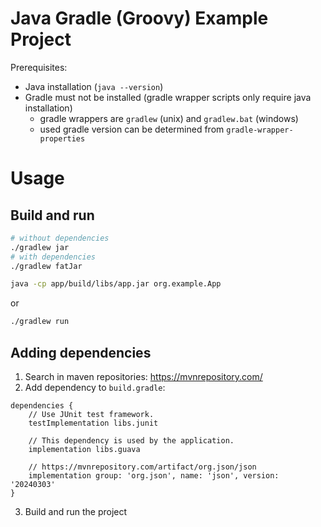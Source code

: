 # Java Gradle (Groovy) Example Project

Prerequisites:
- Java installation (`java --version`)
- Gradle must not be installed (gradle wrapper scripts only require java installation)
    - gradle wrappers are `gradlew` (unix) and `gradlew.bat` (windows)
    - used gradle version can be determined from `gradle-wrapper-properties`


# Usage

## Build and run

```bash
# without dependencies
./gradlew jar
# with dependencies
./gradlew fatJar

java -cp app/build/libs/app.jar org.example.App
```

or

```bash
./gradlew run
```

## Adding dependencies

1. Search in maven repositories: https://mvnrepository.com/
2. Add dependency to `build.gradle`:
```
dependencies {
    // Use JUnit test framework.
    testImplementation libs.junit

    // This dependency is used by the application.
    implementation libs.guava

    // https://mvnrepository.com/artifact/org.json/json
    implementation group: 'org.json', name: 'json', version: '20240303'
}
```
3. Build and run the project